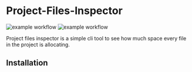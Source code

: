 # Project-Files-Inspector 

![example workflow](https://github.com/kaancetinkayasf/Project-Files-Inspector/actions/workflows/ci.yml/badge.svg)
![example workflow](https://github.com/kaancetinkayasf/Project-Files-Inspector/actions/workflows/release.yml/badge.svg)

<p> Project files inspector is a simple cli tool to see how much space every file in the project is allocating. </p>

## Installation

